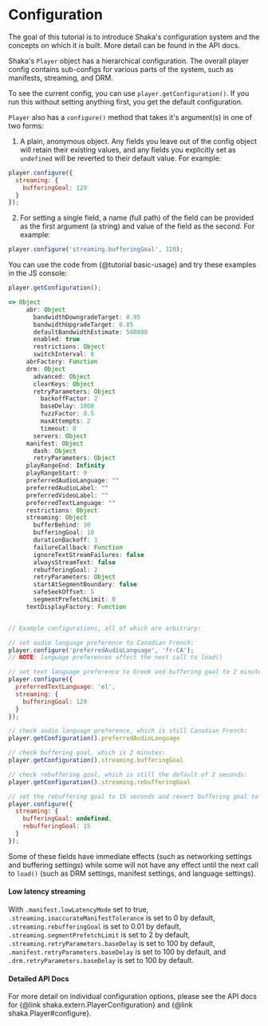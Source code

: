 # Configuration

The goal of this tutorial is to introduce Shaka's configuration system and the
concepts on which it is built.  More detail can be found in the API docs.

Shaka's `Player` object has a hierarchical configuration.  The overall player
config contains sub-configs for various parts of the system, such as manifests,
streaming, and DRM.

To see the current config, you can use `player.getConfiguration()`.  If you run
this without setting anything first, you get the default configuration.

`Player` also has a `configure()` method that takes it's argument(s) in one of two
forms:

1. A plain, anonymous object.  Any fields you leave out of the config object
will retain their existing values, and any fields you explicitly set as
`undefined` will be reverted to their default value.  For example:

```js
player.configure({
  streaming: {
    bufferingGoal: 120
  }
});
```

2. For setting a single field, a name (full path) of the field can be provided
as the first argument (a string) and value of the field as the second. For
example:

```js
player.configure('streaming.bufferingGoal', 120);
```

You can use the code from {@tutorial basic-usage} and try these examples in
the JS console:

```js
player.getConfiguration();

=> Object
     abr: Object
       bandwidthDowngradeTarget: 0.95
       bandwidthUpgradeTarget: 0.85
       defaultBandwidthEstimate: 500000
       enabled: true
       restrictions: Object
       switchInterval: 8
     abrFactory: Function
     drm: Object
       advanced: Object
       clearKeys: Object
       retryParameters: Object
         backoffFactor: 2
         baseDelay: 1000
         fuzzFactor: 0.5
         maxAttempts: 2
         timeout: 0
       servers: Object
     manifest: Object
       dash: Object
       retryParameters: Object
     playRangeEnd: Infinity
     playRangeStart: 0
     preferredAudioLanguage: ""
     preferredAudioLabel: ""
     preferredVideoLabel: ""
     preferredTextLanguage: ""
     restrictions: Object
     streaming: Object
       bufferBehind: 30
       bufferingGoal: 10
       durationBackoff: 1
       failureCallback: Function
       ignoreTextStreamFailures: false
       alwaysStreamText: false
       rebufferingGoal: 2
       retryParameters: Object
       startAtSegmentBoundary: false
       safeSeekOffset: 5
       segmentPrefetchLimit: 0
     textDisplayFactory: Function


// Example configurations, all of which are arbitrary:

// set audio language preference to Canadian French:
player.configure('preferredAudioLanguage', 'fr-CA');
// NOTE: language preferences affect the next call to load()

// set text language preference to Greek and buffering goal to 2 minutes:
player.configure({
  preferredTextLanguage: 'el',
  streaming: {
    bufferingGoal: 120
  }
});

// check audio language preference, which is still Canadian French:
player.getConfiguration().preferredAudioLanguage

// check buffering goal, which is 2 minutes:
player.getConfiguration().streaming.bufferingGoal

// check rebuffering goal, which is still the default of 2 seconds:
player.getConfiguration().streaming.rebufferingGoal

// set the rebuffering goal to 15 seconds and revert buffering goal to default:
player.configure({
  streaming: {
    bufferingGoal: undefined,
    rebufferingGoal: 15
  }
});
```

Some of these fields have immediate effects (such as networking settings and
buffering settings) while some will not have any effect until the next call to
`load()` (such as DRM settings, manifest settings, and language settings).


#### Low latency streaming

With `.manifest.lowLatencyMode` set to true,
`.streaming.inaccurateManifestTolerance` is set to 0 by default,
`.streaming.rebufferingGoal` is set to 0.01 by default,
`.streaming.segmentPrefetchLimit` is set to 2 by default,
`.streaming.retryParameters.baseDelay` is set to 100 by default,
`.manifest.retryParameters.baseDelay` is set to 100 by default, and
`.drm.retryParameters.baseDelay` is set to 100 by default.


#### Detailed API Docs

For more detail on individual configuration options, please see the API docs for
{@link shaka.extern.PlayerConfiguration} and {@link shaka.Player#configure}.
